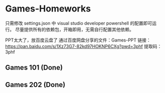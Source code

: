 # Games-Homeworks

只需修改 settings.json 中 visual studio developer powershell 的配置即可运行。
尽量提供所有的依赖包，开箱即用，无需自行配置其他依赖。

PPT太大了，放百度云盘了
通过百度网盘分享的文件：Games-PPT
链接：https://pan.baidu.com/s/1Xz73G7-82kd97HOKNP6CXg?pwd=3phf
提取码：3phf

## Games 101 (Done)

## Games 202 (Done)

